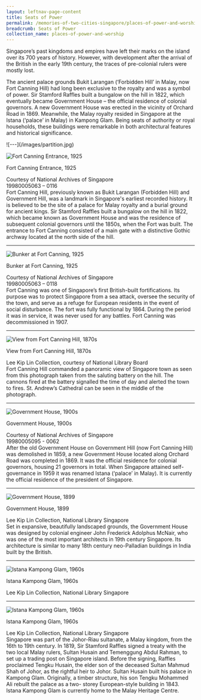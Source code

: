 ```yaml
---
layout: leftnav-page-content
title: Seats of Power
permalink: /memories-of-two-cities-singapore/places-of-power-and-worship/seats-of-power/
breadcrumb: Seats of Power
collection_name: places-of-power-and-worship
---
```

Singapore’s past kingdoms and empires have left their marks on the island over its 700 years of history. However, with development after the arrival of the British in the early 19th century, the traces of pre-colonial rulers were mostly lost.

The ancient palace grounds Bukit Larangan (‘Forbidden Hill’ in Malay, now Fort Canning Hill) had long been exclusive to the royalty and was a symbol of power. Sir Stamford Raffles built a bungalow on the hill in 1822, which eventually became Government House – the official residence of colonial governors. A new Government House was erected in the vicinity of Orchard Road in 1869. Meanwhile, the Malay royalty resided in Singapore at the Istana (‘palace’ in Malay) in Kampong Glam. Being seats of authority or royal households, these buildings were remarkable in both architectural features and historical significance.
<p></p>
![---](/images/partition.jpg)

![Fort Canning Entrance, 1925](/images/power-and-worship/Sub1-1-fort-canning-entrance-cr.jpg)
<div class="custom-caption">
<div><p>Fort Canning Entrance, 1925</p></div>
<div>Courtesy of National Archives of Singapore</div>
<div>19980005063 – 0116</div>
</div>
Fort Canning Hill, previously known as Bukit Larangan (Forbidden Hill) and Government Hill, was a landmark in Singapore&#39;s earliest recorded history. It is believed to be the site of a palace for Malay royalty and a burial ground for ancient kings. Sir Stamford Raffles built a bungalow on the hill in 1822, which became known as Government House and was the residence of subsequent colonial governors until the 1850s, when the Fort was built. The entrance to Fort Canning consisted of a main gate with a distinctive Gothic archway located at the north side of the hill. 
<p></p>
<p></p>
<hr>

![Bunker at Fort Canning, 1925](/images/power-and-worship/Sub1-2-bunker-at-fort-canning-cr.jpg)
<div class="custom-caption">
<div><p>Bunker at Fort Canning, 1925</p></div>
<div>Courtesy of National Archives of Singapore</div>
<div>19980005063 – 0118</div>
</div>
Fort Canning was one of Singapore’s first British-built fortifications. Its purpose was to protect Singapore from a sea attack, oversee the security of the town, and serve as a refuge for European residents in the event of social disturbance. The fort was fully functional by 1864. During the period it was in service, it was never used for any battles. Fort Canning was decommissioned in 1907.
<p></p>
<p></p>
<hr>

![View from Fort Canning Hill, 1870s](/images/power-and-worship/Sub1-3-view-of-town-from-fort-canning-hill.jpg)
<div class="custom-caption">
<div><p>View from Fort Canning Hill, 1870s</p></div>
<div>Lee Kip Lin Collection, courtesy of National Library Board</div>
</div>
Fort Canning Hill commanded a panoramic view of Singapore town as seen from this photograph taken from the saluting battery on the hill. The cannons fired at the battery signalled the time of day and alerted the town to fires. St. Andrew’s Cathedral can be seen in the middle of the photograph. 
<p></p>
<p></p>
<hr>

![Government House, 1900s](/images/power-and-worship/Sub1-5-government-house.jpg)
<div class="custom-caption">
<div><p>Government House, 1900s</p></div>
<div>Courtesy of National Archives of Singapore</div>
<div>19980005095 - 0062</div>
</div>
After the old Government House on Government Hill (now Fort Canning Hill) was demolished in 1859, a new Government House located along Orchard Road was completed in 1869. It was the official residence for colonial governors, housing 21 governors in total. When Singapore attained self-governance in 1959 it was renamed Istana (‘palace’ in Malay). It is currently the official residence of the president of Singapore.
<p></p>
<p></p>
<hr>

![Government House, 1899](/images/power-and-worship/Sub1-7-government-house.jpg)
<div class="custom-caption">
<div><p>Government House, 1899</p></div>
<div>Lee Kip Lin Collection, National Library Singapore</div>
</div>
Set in expansive, beautifully landscaped grounds, the Government House was designed by colonial engineer John Frederick Adolphus McNair, who was one of the most important architects in 19th century Singapore. Its architecture is similar to many 18th century neo-Palladian buildings in India built by the British.
<p></p>
<p></p>
<hr>

![Istana Kampong Glam, 1960s](/images/power-and-worship/Sub1-10-istana-kampong-glam-cr.jpg)
<div class="custom-caption">
<div><p>Istana Kampong Glam, 1960s</p></div>
<div>Lee Kip Lin Collection, National Library Singapore</div>
</div>
<hr>

![Istana Kampong Glam, 1960s](/images/power-and-worship/Sub1-11-istana-kampong-glam-cr.jpg)
<div class="custom-caption">
<div><p>Istana Kampong Glam, 1960s</p></div>
<div>Lee Kip Lin Collection, National Library Singapore</div>
</div>
Singapore was part of the Johor-Riau sultanate, a Malay kingdom, from the 16th to 19th century. In 1819, Sir Stamford Raffles signed a treaty with the two local Malay rulers, Sultan Husain and Temenggung Abdul Rahman, to set up a trading post on Singapore island. Before the signing, Raffles proclaimed Tengku Husain, the elder son of the deceased Sultan Mahmud Shah of Johor, as the rightful heir to Johor. Sultan Husain built his palace in Kampong Glam. Originally, a timber structure, his son Tengku Mohammed Ali rebuilt the palace as a two-
storey European-style building in 1843. Istana Kampong Glam is currently home to the Malay Heritage Centre.
<p></p>
<p></p>
